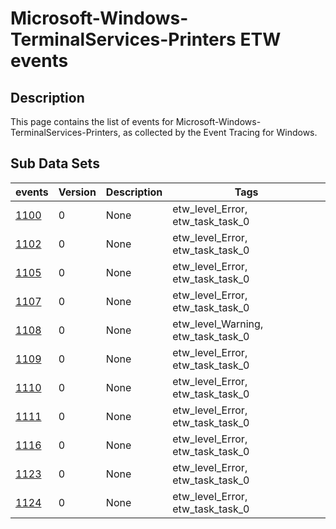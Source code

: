# Microsoft-Windows-TerminalServices-Printers ETW events

## Description
This page contains the list of events for Microsoft-Windows-TerminalServices-Printers, as collected by the Event Tracing for Windows.

## Sub Data Sets
|events|Version|Description|Tags|
|---|---|---|---|
|[1100](events/event-1100.md)|0|None|etw_level_Error, etw_task_task_0|
|[1102](events/event-1102.md)|0|None|etw_level_Error, etw_task_task_0|
|[1105](events/event-1105.md)|0|None|etw_level_Error, etw_task_task_0|
|[1107](events/event-1107.md)|0|None|etw_level_Error, etw_task_task_0|
|[1108](events/event-1108.md)|0|None|etw_level_Warning, etw_task_task_0|
|[1109](events/event-1109.md)|0|None|etw_level_Error, etw_task_task_0|
|[1110](events/event-1110.md)|0|None|etw_level_Error, etw_task_task_0|
|[1111](events/event-1111.md)|0|None|etw_level_Error, etw_task_task_0|
|[1116](events/event-1116.md)|0|None|etw_level_Error, etw_task_task_0|
|[1123](events/event-1123.md)|0|None|etw_level_Error, etw_task_task_0|
|[1124](events/event-1124.md)|0|None|etw_level_Error, etw_task_task_0|
